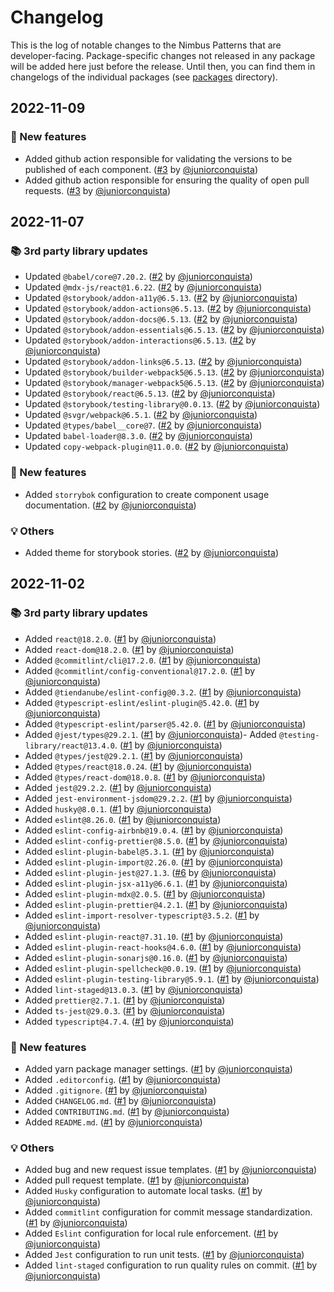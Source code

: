 # Changelog

This is the log of notable changes to the Nimbus Patterns that are developer-facing.
Package-specific changes not released in any package will be added here just before the release. Until then, you can find them in changelogs of the individual packages (see [packages](./packages) directory).

## 2022-11-09

### 🎉 New features

- Added github action responsible for validating the versions to be published of each component. ([#3](https://github.com/TiendaNube/nimbus-patterns/pull/3) by [@juniorconquista](https://github.com/juniorconquista))
- Added github action responsible for ensuring the quality of open pull requests. ([#3](https://github.com/TiendaNube/nimbus-patterns/pull/3) by [@juniorconquista](https://github.com/juniorconquista))

## 2022-11-07

### 📚 3rd party library updates

- Updated `@babel/core@7.20.2`. ([#2](https://github.com/TiendaNube/nimbus-patterns/pull/2) by [@juniorconquista](https://github.com/juniorconquista))
- Updated `@mdx-js/react@1.6.22`. ([#2](https://github.com/TiendaNube/nimbus-patterns/pull/2) by [@juniorconquista](https://github.com/juniorconquista))
- Updated `@storybook/addon-a11y@6.5.13`. ([#2](https://github.com/TiendaNube/nimbus-patterns/pull/2) by [@juniorconquista](https://github.com/juniorconquista))
- Updated `@storybook/addon-actions@6.5.13`. ([#2](https://github.com/TiendaNube/nimbus-patterns/pull/2) by [@juniorconquista](https://github.com/juniorconquista))
- Updated `@storybook/addon-docs@6.5.13`. ([#2](https://github.com/TiendaNube/nimbus-patterns/pull/2) by [@juniorconquista](https://github.com/juniorconquista))
- Updated `@storybook/addon-essentials@6.5.13`. ([#2](https://github.com/TiendaNube/nimbus-patterns/pull/2) by [@juniorconquista](https://github.com/juniorconquista))
- Updated `@storybook/addon-interactions@6.5.13`. ([#2](https://github.com/TiendaNube/nimbus-patterns/pull/2) by [@juniorconquista](https://github.com/juniorconquista))
- Updated `@storybook/addon-links@6.5.13`. ([#2](https://github.com/TiendaNube/nimbus-patterns/pull/2) by [@juniorconquista](https://github.com/juniorconquista))
- Updated `@storybook/builder-webpack5@6.5.13`. ([#2](https://github.com/TiendaNube/nimbus-patterns/pull/2) by [@juniorconquista](https://github.com/juniorconquista))
- Updated `@storybook/manager-webpack5@6.5.13`. ([#2](https://github.com/TiendaNube/nimbus-patterns/pull/2) by [@juniorconquista](https://github.com/juniorconquista))
- Updated `@storybook/react@6.5.13`. ([#2](https://github.com/TiendaNube/nimbus-patterns/pull/2) by [@juniorconquista](https://github.com/juniorconquista))
- Updated `@storybook/testing-library@0.0.13`. ([#2](https://github.com/TiendaNube/nimbus-patterns/pull/2) by [@juniorconquista](https://github.com/juniorconquista))
- Updated `@svgr/webpack@6.5.1`. ([#2](https://github.com/TiendaNube/nimbus-patterns/pull/2) by [@juniorconquista](https://github.com/juniorconquista))
- Updated `@types/babel__core@7`. ([#2](https://github.com/TiendaNube/nimbus-patterns/pull/2) by [@juniorconquista](https://github.com/juniorconquista))
- Updated `babel-loader@8.3.0`. ([#2](https://github.com/TiendaNube/nimbus-patterns/pull/2) by [@juniorconquista](https://github.com/juniorconquista))
- Updated `copy-webpack-plugin@11.0.0`. ([#2](https://github.com/TiendaNube/nimbus-patterns/pull/2) by [@juniorconquista](https://github.com/juniorconquista))

### 🎉 New features

- Added `storrybok` configuration to create component usage documentation. ([#2](https://github.com/TiendaNube/nimbus-patterns/pull/2) by [@juniorconquista](https://github.com/juniorconquista))

### 💡 Others

- Added theme for storybook stories. ([#2](https://github.com/TiendaNube/nimbus-patterns/pull/2) by [@juniorconquista](https://github.com/juniorconquista))

## 2022-11-02

### 📚 3rd party library updates

- Added `react@18.2.0`. ([#1](https://github.com/TiendaNube/nimbus-patterns/pull/1) by [@juniorconquista](https://github.com/juniorconquista))
- Added `react-dom@18.2.0`. ([#1](https://github.com/TiendaNube/nimbus-patterns/pull/1) by [@juniorconquista](https://github.com/juniorconquista))
- Added `@commitlint/cli@17.2.0`. ([#1](https://github.com/TiendaNube/nimbus-patterns/pull/1) by [@juniorconquista](https://github.com/juniorconquista))
- Added `@commitlint/config-conventional@17.2.0`. ([#1](https://github.com/TiendaNube/nimbus-patterns/pull/1) by [@juniorconquista](https://github.com/juniorconquista))
- Added `@tiendanube/eslint-config@0.3.2`. ([#1](https://github.com/TiendaNube/nimbus-patterns/pull/1) by [@juniorconquista](https://github.com/juniorconquista))
- Added `@typescript-eslint/eslint-plugin@5.42.0`. ([#1](https://github.com/TiendaNube/nimbus-patterns/pull/1) by [@juniorconquista](https://github.com/juniorconquista))
- Added `@typescript-eslint/parser@5.42.0`. ([#1](https://github.com/TiendaNube/nimbus-patterns/pull/1) by [@juniorconquista](https://github.com/juniorconquista))
- Added `@jest/types@29.2.1`. ([#1](https://github.com/TiendaNube/nimbus-patterns/pull/1) by [@juniorconquista](https://github.com/juniorconquista))- Added `@testing-library/react@13.4.0`. ([#1](https://github.com/TiendaNube/nimbus-patterns/pull/1) by [@juniorconquista](https://github.com/juniorconquista))
- Added `@types/jest@29.2.1`. ([#1](https://github.com/TiendaNube/nimbus-patterns/pull/1) by [@juniorconquista](https://github.com/juniorconquista))
- Added `@types/react@18.0.24`. ([#1](https://github.com/TiendaNube/nimbus-patterns/pull/1) by [@juniorconquista](https://github.com/juniorconquista))
- Added `@types/react-dom@18.0.8`. ([#1](https://github.com/TiendaNube/nimbus-patterns/pull/1) by [@juniorconquista](https://github.com/juniorconquista))
- Added `jest@29.2.2`. ([#1](https://github.com/TiendaNube/nimbus-patterns/pull/1) by [@juniorconquista](https://github.com/juniorconquista))
- Added `jest-environment-jsdom@29.2.2`. ([#1](https://github.com/TiendaNube/nimbus-patterns/pull/1) by [@juniorconquista](https://github.com/juniorconquista))
- Added `husky@8.0.1`. ([#1](https://github.com/TiendaNube/nimbus-patterns/pull/1) by [@juniorconquista](https://github.com/juniorconquista))
- Added `eslint@8.26.0`. ([#1](https://github.com/TiendaNube/nimbus-patterns/pull/1) by [@juniorconquista](https://github.com/juniorconquista))
- Added `eslint-config-airbnb@19.0.4`. ([#1](https://github.com/TiendaNube/nimbus-patterns/pull/1) by [@juniorconquista](https://github.com/juniorconquista))
- Added `eslint-config-prettier@8.5.0`. ([#1](https://github.com/TiendaNube/nimbus-patterns/pull/1) by [@juniorconquista](https://github.com/juniorconquista))
- Added `eslint-plugin-babel@5.3.1`. ([#1](https://github.com/TiendaNube/nimbus-patterns/pull/1) by [@juniorconquista](https://github.com/juniorconquista))
- Added `eslint-plugin-import@2.26.0`. ([#1](https://github.com/TiendaNube/nimbus-patterns/pull/1) by [@juniorconquista](https://github.com/juniorconquista))
- Added `eslint-plugin-jest@27.1.3`. ([#6](https://github.com/TiendaNube/nimbus-patterns/pull/6) by [@juniorconquista](https://github.com/juniorconquista))
- Added `eslint-plugin-jsx-a11y@6.6.1`. ([#1](https://github.com/TiendaNube/nimbus-patterns/pull/1) by [@juniorconquista](https://github.com/juniorconquista))
- Added `eslint-plugin-mdx@2.0.5`. ([#1](https://github.com/TiendaNube/nimbus-patterns/pull/1) by [@juniorconquista](https://github.com/juniorconquista))
- Added `eslint-plugin-prettier@4.2.1`. ([#1](https://github.com/TiendaNube/nimbus-patterns/pull/1) by [@juniorconquista](https://github.com/juniorconquista))
- Added `eslint-import-resolver-typescript@3.5.2`. ([#1](https://github.com/TiendaNube/nimbus-patterns/pull/1) by [@juniorconquista](https://github.com/juniorconquista))
- Added `eslint-plugin-react@7.31.10`. ([#1](https://github.com/TiendaNube/nimbus-patterns/pull/1) by [@juniorconquista](https://github.com/juniorconquista))
- Added `eslint-plugin-react-hooks@4.6.0`. ([#1](https://github.com/TiendaNube/nimbus-patterns/pull/1) by [@juniorconquista](https://github.com/juniorconquista))
- Added `eslint-plugin-sonarjs@0.16.0`. ([#1](https://github.com/TiendaNube/nimbus-patterns/pull/1) by [@juniorconquista](https://github.com/juniorconquista))
- Added `eslint-plugin-spellcheck@0.0.19`. ([#1](https://github.com/TiendaNube/nimbus-patterns/pull/1) by [@juniorconquista](https://github.com/juniorconquista))
- Added `eslint-plugin-testing-library@5.9.1`. ([#1](https://github.com/TiendaNube/nimbus-patterns/pull/1) by [@juniorconquista](https://github.com/juniorconquista))
- Added `lint-staged@13.0.3`. ([#1](https://github.com/TiendaNube/nimbus-patterns/pull/1) by [@juniorconquista](https://github.com/juniorconquista))
- Added `prettier@2.7.1`. ([#1](https://github.com/TiendaNube/nimbus-patterns/pull/1) by [@juniorconquista](https://github.com/juniorconquista))
- Added `ts-jest@29.0.3`. ([#1](https://github.com/TiendaNube/nimbus-patterns/pull/1) by [@juniorconquista](https://github.com/juniorconquista))
- Added `typescript@4.7.4`. ([#1](https://github.com/TiendaNube/nimbus-patterns/pull/1) by [@juniorconquista](https://github.com/juniorconquista))

### 🎉 New features

- Added yarn package manager settings. ([#1](https://github.com/TiendaNube/nimbus-patterns/pull/1) by [@juniorconquista](https://github.com/juniorconquista))
- Added `.editorconfig`. ([#1](https://github.com/TiendaNube/nimbus-patterns/pull/1) by [@juniorconquista](https://github.com/juniorconquista))
- Added `.gitignore`. ([#1](https://github.com/TiendaNube/nimbus-patterns/pull/1) by [@juniorconquista](https://github.com/juniorconquista))
- Added `CHANGELOG.md`. ([#1](https://github.com/TiendaNube/nimbus-patterns/pull/1) by [@juniorconquista](https://github.com/juniorconquista))
- Added `CONTRIBUTING.md`. ([#1](https://github.com/TiendaNube/nimbus-patterns/pull/1) by [@juniorconquista](https://github.com/juniorconquista))
- Added `README.md`. ([#1](https://github.com/TiendaNube/nimbus-patterns/pull/1) by [@juniorconquista](https://github.com/juniorconquista))

### 💡 Others

- Added bug and new request issue templates. ([#1](https://github.com/TiendaNube/nimbus-patterns/pull/1) by [@juniorconquista](https://github.com/juniorconquista))
- Added pull request template. ([#1](https://github.com/TiendaNube/nimbus-patterns/pull/1) by [@juniorconquista](https://github.com/juniorconquista))
- Added `Husky` configuration to automate local tasks. ([#1](https://github.com/TiendaNube/nimbus-patterns/pull/1) by [@juniorconquista](https://github.com/juniorconquista))
- Added `commitlint` configuration for commit message standardization. ([#1](https://github.com/TiendaNube/nimbus-patterns/pull/1) by [@juniorconquista](https://github.com/juniorconquista))
- Added `Eslint` configuration for local rule enforcement. ([#1](https://github.com/TiendaNube/nimbus-patterns/pull/1) by [@juniorconquista](https://github.com/juniorconquista))
- Added `Jest` configuration to run unit tests. ([#1](https://github.com/TiendaNube/nimbus-patterns/pull/1) by [@juniorconquista](https://github.com/juniorconquista))
- Added `lint-staged` configuration to run quality rules on commit. ([#1](https://github.com/TiendaNube/nimbus-patterns/pull/1) by [@juniorconquista](https://github.com/juniorconquista))

<!-- ### 🛠 Breaking changes -->

<!-- ### 🐛 Bug fixes -->

<!-- ### ⚠️ Notices -->
